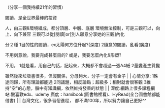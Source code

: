 （分享一個我持續21年的習慣）

閱讀，是全世界最棒的投資

人，由三觀&環境組成，都分頂層、中層、底層
環境無法控制，可是三觀可以，向上、向下兼容
三觀可以從[閱讀]or[別人願意分享她的三觀]內化


分２種
1目的性的閱讀，ex太陽何方位升起?(深度)
2隨意的閱讀，亂看(廣度)

不用刻意說，我要完成甚麼目的?
或是，我要怎麼內化&形塑?

不用，
1就是看，用自己的話，記起來，大概都不會超過一張A4紙
2量變產生質變


雖然後來垃圾書很多，但沒關係，分母夠大，分子一定會有金子
|
|
心情分享:
1殊途同歸，所有理論都能通
2同議題，相反論點；超級多；相對就會很客觀
3維持"空"的心態，腦中有知識網，依然維持發呆的狀態
|
|
深度:網路上很多課程網站:蠻喜歡edx、udemy
廣度：hamibook(圖書館裡看)、HyRead(全台圖書館都能借書)
|
|
台灣文化，很多習俗進程，
都不滿100年，所以努力讓自己更好^^